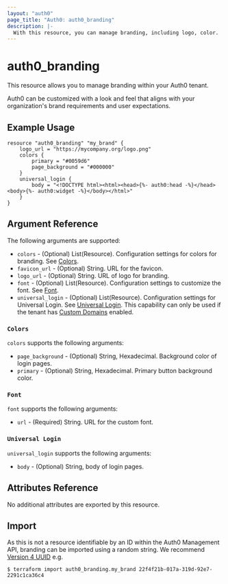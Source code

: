 ```yaml
---
layout: "auth0"
page_title: "Auth0: auth0_branding"
description: |-
  With this resource, you can manage branding, including logo, color.
---
```


# auth0_branding

This resource allows you to manage branding within your Auth0 tenant.

Auth0 can be customized with a look and feel that aligns with your organization's brand requirements and user
expectations. 


## Example Usage

```hcl
resource "auth0_branding" "my_brand" {
	logo_url = "https://mycompany.org/logo.png"
	colors {
		primary = "#0059d6"
		page_background = "#000000"
	}
	universal_login {
		body = "<!DOCTYPE html><html><head>{%- auth0:head -%}</head><body>{%- auth0:widget -%}</body></html>"
	}
}
```

## Argument Reference

The following arguments are supported:

* `colors` - (Optional) List(Resource). Configuration settings for colors for branding. See [Colors](#colors).
* `favicon_url` - (Optional) String. URL for the favicon.
* `logo_url` - (Optional) String. URL of logo for branding.
* `font` - (Optional) List(Resource). Configuration settings to customize the font. See [Font](#font).
* `universal_login` - (Optional) List(Resource). Configuration settings for Universal Login.
See [Universal Login](#universal-login). This capability can only be used if the tenant has
[Custom Domains](https://auth0.com/docs/custom-domains) enabled.

### `Colors`

`colors` supports the following arguments:

* `page_background` - (Optional) String, Hexadecimal. Background color of login pages.
* `primary` - (Optional) String, Hexadecimal. Primary button background color.

### `Font`

`font` supports the following arguments:

* `url` - (Required) String. URL for the custom font.

### `Universal Login`

`universal_login` supports the following arguments:

* `body` - (Optional) String, body of login pages.

## Attributes Reference

No additional attributes are exported by this resource.

## Import 

As this is not a resource identifiable by an ID within the Auth0 Management API, branding can be imported using a random 
string. We recommend [Version 4 UUID](https://www.uuidgenerator.net/version4) e.g.

```
$ terraform import auth0_branding.my_brand 22f4f21b-017a-319d-92e7-2291c1ca36c4
```
